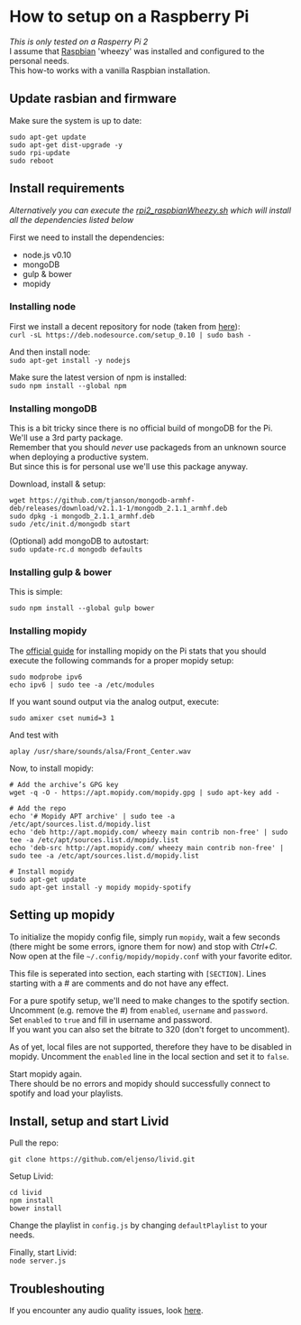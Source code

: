 # How to setup on a Raspberry Pi #
*This is only tested on a Rasperry Pi 2*  
I assume that [Raspbian](https://www.raspbian.org/) 'wheezy' was installed and configured to the personal needs.  
This how-to works with a vanilla Raspbian installation.

## Update rasbian and firmware ##
Make sure the system is up to date:
```
sudo apt-get update
sudo apt-get dist-upgrade -y
sudo rpi-update
sudo reboot
```

## Install requirements ##
*Alternatively you can execute the [rpi2_raspbianWheezy.sh](/install/rpi2_raspbianWheezy.sh) which will install all the dependencies listed below*

First we need to install the dependencies:
* node.js v0.10
* mongoDB
* gulp & bower
* mopidy

### Installing node ###
First we install a decent repository for node (taken from [here](https://nodesource.com/blog/nodejs-v012-iojs-and-the-nodesource-linux-repositories#node-js-v0-10)):  
`curl -sL https://deb.nodesource.com/setup_0.10 | sudo bash -`

And then install node:  
`sudo apt-get install -y nodejs`

Make sure the latest version of npm is installed:  
`sudo npm install --global npm`


### Installing mongoDB ###
This is a bit tricky since there is no official build of mongoDB for the Pi.  
We'll use a 3rd party package.  
Remember that you should *never* use packageds from an unknown source when deploying a productive system.  
But since this is for personal use we'll use this package anyway.

Download, install & setup:  
```
wget https://github.com/tjanson/mongodb-armhf-deb/releases/download/v2.1.1-1/mongodb_2.1.1_armhf.deb
sudo dpkg -i mongodb_2.1.1_armhf.deb
sudo /etc/init.d/mongodb start
```

(Optional) add mongoDB to autostart:   
`sudo update-rc.d mongodb defaults`

### Installing gulp & bower ###
This is simple:
```
sudo npm install --global gulp bower
```

### Installing mopidy ###
The [official guide](https://docs.mopidy.com/en/latest/installation/raspberrypi/#how-to-for-raspbian-wheezy-and-debian-wheezy) for installing mopidy on the Pi stats that you should execute the following commands for a proper mopidy setup:
```
sudo modprobe ipv6
echo ipv6 | sudo tee -a /etc/modules
```

If you want sound output via the analog output, execute:
```
sudo amixer cset numid=3 1
```

And test with
```
aplay /usr/share/sounds/alsa/Front_Center.wav
```

Now, to install mopidy:
```
# Add the archive’s GPG key
wget -q -O - https://apt.mopidy.com/mopidy.gpg | sudo apt-key add -

# Add the repo
echo '# Mopidy APT archive' | sudo tee -a /etc/apt/sources.list.d/mopidy.list
echo 'deb http://apt.mopidy.com/ wheezy main contrib non-free' | sudo tee -a /etc/apt/sources.list.d/mopidy.list
echo 'deb-src http://apt.mopidy.com/ wheezy main contrib non-free' | sudo tee -a /etc/apt/sources.list.d/mopidy.list

# Install mopidy
sudo apt-get update
sudo apt-get install -y mopidy mopidy-spotify
```

## Setting up mopidy ##
To initialize the mopidy config file, simply run `mopidy`, wait a few seconds (there might be some errors, ignore them for now) and stop with *Ctrl+C*.  
Now open at the file `~/.config/mopidy/mopidy.conf` with your favorite editor.

This file is seperated into section, each starting with `[SECTION]`.  Lines starting with a # are comments and do not have any effect.

For a pure spotify setup, we'll need to make changes to the spotify section.  
Uncomment (e.g. remove the #) from `enabled`, `username` and `password`.  
Set `enabled` to `true` and fill in username and password.  
If you want you can also set the bitrate to 320 (don't forget to uncomment).

As of yet, local files are not supported, therefore they have to be disabled in mopidy. Uncomment the `enabled` line in the local section and set it to `false`.

Start mopidy again.  
There should be no errors and mopidy should successfully connect to spotify and load your playlists.


## Install, setup and start Livid ##
Pull the repo:
```
git clone https://github.com/eljenso/livid.git
```

Setup Livid:
```
cd livid
npm install
bower install
```

Change the playlist in `config.js` by changing `defaultPlaylist` to your needs.

Finally, start Livid:  
`node server.js`


## Troubleshouting ##

If you encounter any audio quality issues, look [here](https://docs.mopidy.com/en/latest/installation/raspberrypi/#appendix-a-fixing-audio-quality-issues).
